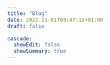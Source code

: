 ```yaml
---
title: "Blog"
date: 2022-11-01T08:47:11+01:00
draft: false

cascade:
  showEdit: false
  showSummary: true
---
```

